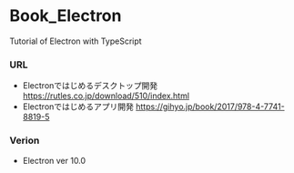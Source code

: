 # Book_Electron
Tutorial of Electron with TypeScript

### URL
+ Electronではじめるデスクトップ開発 https://rutles.co.jp/download/510/index.html
+ Electronではじめるアプリ開発 https://gihyo.jp/book/2017/978-4-7741-8819-5

### Verion 
+ Electron ver 10.0



